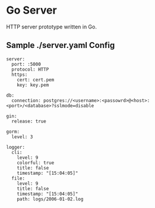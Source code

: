 # Go Server

HTTP server prototype written in Go.

## Sample ./server.yaml Config

```
server:
  port: :5000
  protocol: HTTP
  https:
    cert: cert.pem
    key: key.pem

db:
  connection: postgres://<username>:<passowrd>@<host>:<port>/<database>?sslmode=disable

gin:
  release: true

gorm:
  level: 3

logger:
  cli:
    level: 9
    colorful: true
    title: false
    timestamp: "[15:04:05]"
  file:
    level: 9
    title: false
    timestamp: "[15:04:05]"
    path: logs/2006-01-02.log
```
